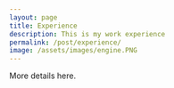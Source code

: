 ```yaml
---
layout: page
title: Experience
description: This is my work experience
permalink: /post/experience/
image: /assets/images/engine.PNG
---
```

More details here.